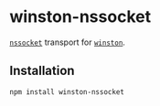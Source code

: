 # winston-nssocket

[`nssocket`](https://github.com/nodejitsu/nssocket) transport for [`winston`](https://github.com/flatiron/winston).

## Installation

    npm install winston-nssocket

